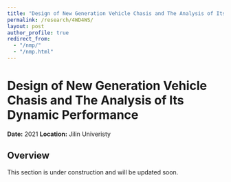 ```yaml
---
title: "Design of New Generation Vehicle Chasis and The Analysis of Its Dynamic Performance"
permalink: /research/4WD4WS/
layout: post
author_profile: true
redirect_from: 
  - "/nmp/"
  - "/nmp.html"
---
```


# Design of New Generation Vehicle Chasis and The Analysis of Its Dynamic Performance

**Date:** 2021
**Location:** Jilin Univeristy

## Overview
This section is under construction and will be updated soon.
